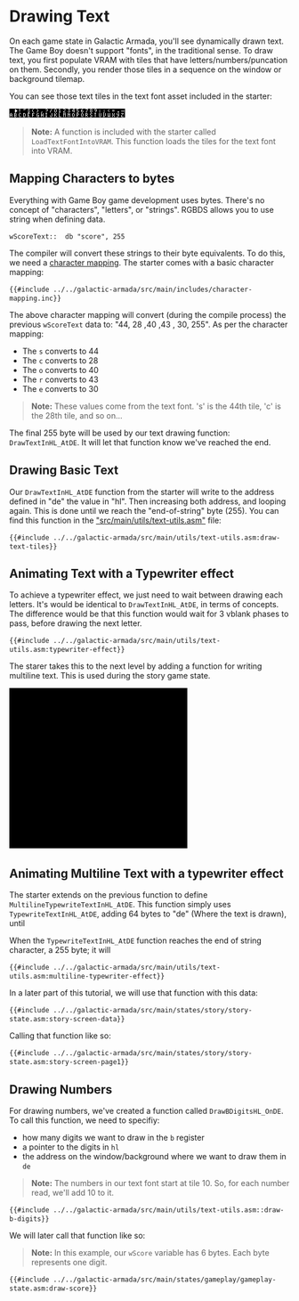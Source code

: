 # Drawing Text

On each game state in Galactic Armada, you'll see dynamically drawn text. The Game Boy doesn't support "fonts", in the traditional sense. To draw text, you first populate VRAM with tiles that have letters/numbers/puncation on them.  Secondly, you render those tiles in a sequence on the window or background tilemap. 

You can see those text tiles in the text font asset included in the starter:

![Text Font.png](../assets/part3/img/text-font.png)

>**Note:** A function is included with the starter called `LoadTextFontIntoVRAM`. This function loads the tiles for the text font into VRAM.
## Mapping Characters to bytes

Everything with Game Boy game development uses bytes. There's no concept of "characters", "letters", or "strings". RGBDS allows you to use string when defining data. 

```rgbasm
wScoreText::  db "score", 255
```

The compiler will convert these strings to their byte equivalents. To do this, we need a [character mapping](https://rgbds.gbdev.io/docs/v0.6.1/rgbasm.5#Character_maps). The starter comes with a basic character mapping:

```rgbasm,linenos,start={{#line_no_of "" ../../galactic-armada/src/main/includes/character-mapping.inc}}
{{#include ../../galactic-armada/src/main/includes/character-mapping.inc}}
```

The above character mapping will convert (during the compile process) the previous `wScoreText` data to: "44, 28 ,40 ,43 , 30, 255". As per the character mapping:
- The `s` converts to 44
- The `c` converts to 28
- The `o` converts to 40
- The `r` converts to 43
- The `e` converts to 30

>**Note:** These values come from the text font. 's' is the 44th tile, 'c' is the 28th tile, and so on...

The final 255 byte will be used by our text drawing function: `DrawTextInHL_AtDE`. It will let that function know we've reached the end.
## Drawing Basic Text

Our `DrawTextInHL_AtDE` function from the starter will write to the address defined in "de" the value in "hl". Then increasing both address, and looping again. This is done until we reach the "end-of-string" byte (255). You can find this function in the ["src/main/utils/text-utils.asm"](https://github.com/gbdev/gb-asm-tutorial/blob/master/galactic-armada/src/main/utils/text-utils.asm) file: 

```rgbasm,linenos,start={{#line_no_of "" ../../galactic-armada/src/main/utils/text-utils.asm:draw-text-tiles}}
{{#include ../../galactic-armada/src/main/utils/text-utils.asm:draw-text-tiles}}
```

## Animating Text with a Typewriter effect

To achieve a typewriter effect, we just need to wait between drawing each letters. It's would be identical to `DrawTextInHL_AtDE`, in terms of concepts. The difference would be that this function would wait for 3 vblank phases to pass, before drawing the next letter.

```rgbasm,linenos,start={{#line_no_of "" ../../galactic-armada/src/main/utils/text-utils.asm:typewriter-effect}}
{{#include ../../galactic-armada/src/main/utils/text-utils.asm:typewriter-effect}}
```

The starer takes this to the next level by adding a function for writing multiline text. This is used during the story game state.

![Story Game State.png](../assets/part3/img/rgbds-story-state.gif)

## Animating Multiline Text with a typewriter effect

The starter extends on the previous function to define `MultilineTypewriteTextInHL_AtDE`. This function simply uses `TypewriteTextInHL_AtDE`, adding 64 bytes to "de" (Where the text is drawn), until 

When the `TypewriteTextInHL_AtDE` function reaches the end of string character, a 255 byte; it will


```rgbasm,linenos,start={{#line_no_of "" ../../galactic-armada/src/main/utils/text-utils.asm:multiline-typewriter-effect}}
{{#include ../../galactic-armada/src/main/utils/text-utils.asm:multiline-typewriter-effect}}
```

In a later part of this tutorial, we will use that function with this data:

```rgbasm,linenos,start={{#line_no_of "" ../../galactic-armada/src/main/states/story/story-state.asm:story-screen-data}}
{{#include ../../galactic-armada/src/main/states/story/story-state.asm:story-screen-data}}
```

Calling that function like so:

```rgbasm,linenos,start={{#line_no_of "" ../../galactic-armada/src/main/states/story/story-state.asm:story-screen-page1}}
{{#include ../../galactic-armada/src/main/states/story/story-state.asm:story-screen-page1}}
```
## Drawing Numbers

For drawing numbers, we've created a function called `DrawBDigitsHL_OnDE`. To call this function, we need to specifiy:
- how many digits we want to draw in the `b` register
- a pointer to the digits in `hl`
- the address on the window/background where we want to draw them in `de`

>**Note:** The numbers in our text font start at tile 10. So, for each number read, we'll add 10 to it. 

```rgbasm,linenos,start={{#line_no_of "" ../../galactic-armada/src/main/utils/text-utils.asm:draw-b-digits}}
{{#include ../../galactic-armada/src/main/utils/text-utils.asm::draw-b-digits}}
```

We will later call that function like so:

>**Note:** In this example, our `wScore` variable has 6 bytes. Each byte represents one digit.

```rgbasm,linenos,start={{#line_no_of "" ../../galactic-armada/src/main/states/gameplay/gameplay-state.asm:draw-score}}
{{#include ../../galactic-armada/src/main/states/gameplay/gameplay-state.asm:draw-score}}
```